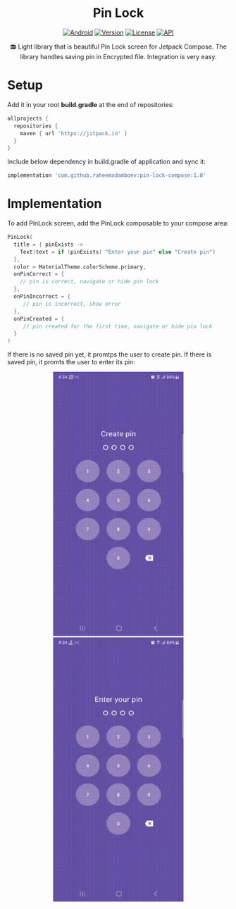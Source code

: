 <h1 align="center">Pin Lock</h1>

<p align="center">
  <a href="http://developer.android.com/index.html"><img alt="Android" src="https://img.shields.io/badge/platform-android-green.svg"/></a>
  <a href="https://jitpack.io/#raheemadamboev/pin-lock-compose"><img alt="Version" src="https://jitpack.io/v/raheemadamboev/pin-lock-compose.svg"/></a>
  <a href="https://opensource.org/licenses/Apache-2.0"><img alt="License" src="https://img.shields.io/badge/License-Apache%202.0-blue.svg"/></a>
  <a href="https://android-arsenal.com/api?level=21"><img alt="API" src="https://img.shields.io/badge/API-21%2B-brightgreen.svg?style=flat"/></a>
</p>

<p align="center">
📻 Light library that is beautiful Pin Lock screen for Jetpack Compose. The library handles saving pin in Encrypted file. Integration is very easy.
</p>

# Setup

Add it in your root **build.gradle** at the end of repositories:
```groovy
allprojects {
  repositories {
    maven { url 'https://jitpack.io' }
  }
}
```  

Include below dependency in build.gradle of application and sync it:
```groovy
implementation 'com.github.raheemadamboev:pin-lock-compose:1.0'
```
# Implementation

To add PinLock screen, add the PinLock composable to your compose area:
```kotlin
PinLock(
  title = { pinExists ->
    Text(text = if (pinExists) "Enter your pin" else "Create pin")
  },
  color = MaterialTheme.colorScheme.primary,
  onPinCorrect = {
    // pin is correct, navigate or hide pin lock
  },
  onPinIncorrect = {
     // pin is incorrect, show error
  },
  onPinCreated = {
     // pin created for the first time, navigate or hide pin lock
  }
)
```

If there is no saved pin yet, it promtps the user to create pin. If there is saved pin, it promts the user to enter its pin:

<p align="center">
  <img width="296" height="600" src="https://github.com/raheemadamboev/pin-lock-compose/blob/master/banner_1.gif" />
  <img width="296" height="600" src="https://github.com/raheemadamboev/pin-lock-compose/blob/master/banner_2.gif" />
</p>
